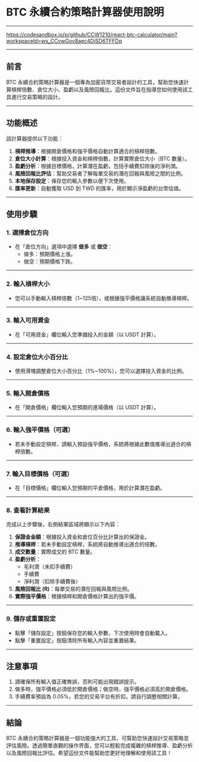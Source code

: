 # BTC 永續合約策略計算器使用說明

---

https://codesandbox.io/p/github/CCW1210/react-btc-calculator/main?workspaceId=ws_CCvwGov8aec4DiSD6TFFDq

---

## 前言
BTC 永續合約策略計算器是一個專為加密貨幣交易者設計的工具，幫助您快速計算槓桿倍數、倉位大小、盈虧以及風險回報比。這份文件旨在指導您如何使用該工具進行交易策略的設計。

---

## 功能概述
該計算器提供以下功能：
1. **槓桿推導**：根據開倉價格和強平價格自動計算適合的槓桿倍數。
2. **倉位大小計算**：根據投入資金和槓桿倍數，計算實際倉位大小（BTC 數量）。
3. **盈虧分析**：根據目標價格，計算潛在盈虧，包括手續費扣除後的淨利潤。
4. **風險回報比評估**：幫助交易者了解每單交易的潛在回報與風險之間的比例。
5. **本地保存設定**：保存您的輸入參數以便下次使用。
6. **匯率更新**：自動獲取 USD 到 TWD 的匯率，用於顯示淨盈虧的台幣估值。

---

## 使用步驟

### 1. 選擇倉位方向
- 在「倉位方向」選項中選擇 **做多** 或 **做空**：
  - 做多：預期價格上漲。
  - 做空：預期價格下跌。

---

### 2. 輸入槓桿大小
- 您可以手動輸入槓桿倍數（1~125倍），或根據強平價格讓系統自動推導槓桿。

---

### 3. 輸入可用資金
- 在「可用資金」欄位輸入您準備投入的金額（以 USDT 計算）。

---

### 4. 設定倉位大小百分比
- 使用滑塊調整倉位大小百分比（1%~100%），您可以選擇投入資金的比例。

---

### 5. 輸入開倉價格
- 在「開倉價格」欄位輸入您預期的進場價格（以 USDT 計算）。

---

### 6. 輸入強平價格（可選）
- 若未手動設定槓桿，請輸入預設強平價格，系統將根據此數值推導出適合的槓桿倍數。

---

### 7. 輸入目標價格（可選）
- 在「目標價格」欄位輸入您預期的平倉價格，用於計算潛在盈虧。

---

### 8. 查看計算結果
完成以上步驟後，右側結果區域將顯示以下內容：
1. **保證金金額**：根據投入資金和倉位百分比計算出的保證金。
2. **推導槓桿**：若未手動設定槓桿，系統將自動推導出適合的倍數。
3. **成交數量**：實際成交的 BTC 數量。
4. **盈虧分析**：
   - 毛利潤（未扣手續費）
   - 手續費
   - 淨利潤（扣除手續費後）
5. **風險回報比 (R)**：每單交易的潛在回報與風險比例。
6. **實際強平價格**：根據槓桿和開倉價格計算出的強平價。

---

### 9. 儲存或重置設定
- 點擊「儲存設定」按鈕保存您的輸入參數，下次使用時會自動載入。
- 點擊「重置設定」按鈕清除所有輸入內容並重置結果。

---

## 注意事項
1. 請確保所有輸入值正確無誤，否則可能出現錯誤提示。
2. 做多時，強平價格必須低於開倉價格；做空時，強平價格必須高於開倉價格。
3. 手續費率預設為 0.05%，若您的交易平台有折扣，請自行調整相關計算。

---

## 結論
BTC 永續合約策略計算器是一個功能強大的工具，可幫助您快速設計交易策略並評估風險。透過簡單直觀的操作界面，您可以輕鬆完成複雜的槓桿推導、盈虧分析以及風險回報比評估。希望這份文件能幫助您更好地理解和使用該工具！
